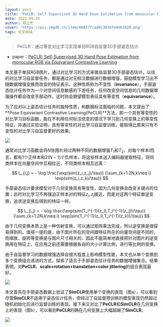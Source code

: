 ```yaml
---
layout: post
title: 'PeCLR: Self-Supervised 3D Hand Pose Estimation from monocular RGB via Equivariant Contrastive Learning'
date: 2021-06-25
author: 郑之杰
cover: 'https://pic.imgdb.cn/item/668f7fcad9c307b7e9db1829.png'
tags: 论文阅读
---
```


> PeCLR：通过等变对比学习实现单目RGB自监督3D手部姿态估计.

- paper：[PeCLR: Self-Supervised 3D Hand Pose Estimation from monocular RGB via Equivariant Contrastive Learning](https://arxiv.org/abs/2106.05953)

本文基于单目RGB图片，通过对比学习的方式来做自监督3D手部姿态估计。以往的对比学习自监督任务，都是通过对无标注数据进行数据增强，鼓励模型学习出不随数据增强变换而改变的特征表示，这种性质称为不变性（**invariance**）。手部姿态估计任务作为一个对空间信息敏感的下游任务，任何改变空间信息的几何数据增强操作都会改变手部动作，这时则会期望模型表征具有等变性（**equivariance**）。

为了应对以上姿态估计任务的独特性质，和数据标注面临的问题，本文提出了**Pose Equivariant Contrastive Learning(PeCLR)**方法，即一个具有等变性的对比学习目标函数，能在不利用任何标注信息的情况下学习到几何变换上的等变性特征，并通过实验证明，具有等变性的对比学习自监督训练，能取得比原来只有不变性的对比学习自监督更好的效果。

![](https://pic.imgdb.cn/item/668f8120d9c307b7e9dd0d07.png)

通常对比学习函数会将$N$张图片经过两种不同的数据增强$T_1$和$T_2$，对每个样本$I$而言，都有$1$个正样本和$2(N-1)$个负样本，将这些样本送入编码器提取特征，将同类样本在向量空间中互相拉近，不同类样本相互远离：

$$
L_{i,j} = - \log \frac{\exp(sim(z_i,z_j)/\tau)} {\sum_{k=1:2N,k\neq i} \exp(sim(z_i,z_k)/\tau)}
$$

手部姿态估计要求模型对于几何变换具有等变性，因为几何变换会改变关键点的位置；此时对比学习不再强迫正样本对的特征$z_i,z_j$接近，而是对这两个特征做逆变换，追求逆变换后得到的特征一样。

$$
L_{i,j} = - \log \frac{\exp(sim(T_i^{-1}(z_i),T_i^{-1}(z_j))/\tau)} {\sum_{k=1:2N,k\neq i} \exp(sim(T_i^{-1}(z_i),T_i^{-1}(z_k))/\tau)}
$$

由于几何变换本质上是一种仿射变换，可以通过矩阵乘法完成，所以逆变换是很容易得到的。值得一提的是，由于图片所在的空间跟特征所在的向量空间是不同的，而缩放、旋转等变换是与图片尺寸相关的，因此不能简单地直接把针对图片的逆变换用在特征上，在应用之前还需要根据各自的大小计算比例，进行等比例的变换。

由于自监督学习的数据增强选择会很大程度上影响模型性能，本文也从单个变换到多个变换组合递进的方式，探索了适合于手部姿态估计任务的数据增强集合。结果表明，对**PeCLR**，**scale+rotation+translation+color jittering**的组合表现最好。

![](https://pic.imgdb.cn/item/668f84cdd9c307b7e9e344eb.png)

本文首先在手部姿态数据上验证了**SimCLR**使用单个变换的表现（图a），可以看到尽管**SimCLR**不适用于姿态估计任务，但经过了自监督预训练的模型表现仍然超过随机初始化后进行监督训练的表现。接下来又对比了**PeCLR**和**SimCLR**在几何变换上的表现（图b），可以看到**PeCLR**的确在几何变换上大幅超越了**SimCLR**。

![](https://pic.imgdb.cn/item/668f853ed9c307b7e9e3db80.png)